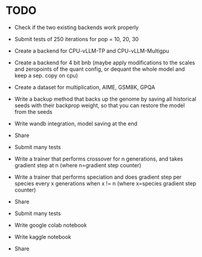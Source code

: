 # TODO
- Check if the two existing backends work properly
- Submit tests of 250 iterations for pop = 10, 20, 30

- Create a backend for CPU-vLLM-TP and CPU-vLLM-Multigpu
- Create a backend for 4 bit bnb (maybe apply modifications to the scales and zeropoints of the quant config, or dequant the whole model and keep a sep. copy on cpu)
- Create a dataset for multiplication, AIME, GSM8K, GPQA

- Write a backup method that backs up the genome by saving all historical seeds with their backprop weight, so that you can restore the model from the seeds
- Write wandb integration, model saving at the end
- Share
- Submit many tests

- Write a trainer that performs crossover for n generations, and takes gradient step at n (where n=gradient step counter)
- Write a trainer that performs speciation and does gradient step per species every x generations when x != n (where x=species gradient step counter)
- Share
- Submit many tests

- Write google colab notebook
- Write kaggle notebook
- Share
